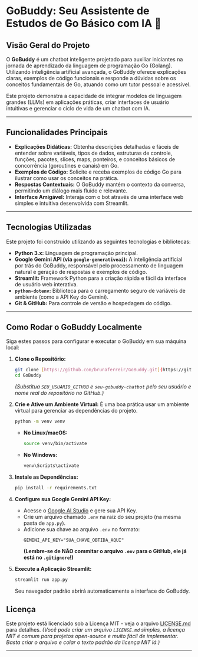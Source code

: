 # GoBuddy: Seu Assistente de Estudos de Go Básico com IA 🌌

## Visão Geral do Projeto

O **GoBuddy** é um chatbot inteligente projetado para auxiliar iniciantes na jornada de aprendizado da linguagem de programação Go (Golang). Utilizando inteligência artificial avançada, o GoBuddy oferece explicações claras, exemplos de código funcionais e responde a dúvidas sobre os conceitos fundamentais de Go, atuando como um tutor pessoal e acessível.

Este projeto demonstra a capacidade de integrar modelos de linguagem grandes (LLMs) em aplicações práticas, criar interfaces de usuário intuitivas e gerenciar o ciclo de vida de um chatbot com IA.

---

## Funcionalidades Principais

* **Explicações Didáticas:** Obtenha descrições detalhadas e fáceis de entender sobre variáveis, tipos de dados, estruturas de controle, funções, pacotes, slices, maps, ponteiros, e conceitos básicos de concorrência (goroutines e canais) em Go.
* **Exemplos de Código:** Solicite e receba exemplos de código Go para ilustrar como usar os conceitos na prática.
* **Respostas Contextuais:** O GoBuddy mantém o contexto da conversa, permitindo um diálogo mais fluído e relevante.
* **Interface Amigável:** Interaja com o bot através de uma interface web simples e intuitiva desenvolvida com Streamlit.

---

## Tecnologias Utilizadas

Este projeto foi construído utilizando as seguintes tecnologias e bibliotecas:

* **Python 3.x:** Linguagem de programação principal.
* **Google Gemini API (via `google-generativeai`):** A inteligência artificial por trás do GoBuddy, responsável pelo processamento de linguagem natural e geração de respostas e exemplos de código.
* **Streamlit:** Framework Python para a criação rápida e fácil da interface de usuário web interativa.
* **`python-dotenv`:** Biblioteca para o carregamento seguro de variáveis de ambiente (como a API Key do Gemini).
* **Git & GitHub:** Para controle de versão e hospedagem do código.

---

## Como Rodar o GoBuddy Localmente

Siga estes passos para configurar e executar o GoBuddy em sua máquina local:

1.  **Clone o Repositório:**
    ```bash
    git clone [https://github.com/brunaferreir/GoBuddy.git](https://github.com/brunaferreir/GoBuddy.git)
    cd GoBuddy
    ```
    *(Substitua `SEU_USUARIO_GITHUB` e `seu-gobuddy-chatbot` pelo seu usuário e nome real do repositório no GitHub.)*

2.  **Crie e Ative um Ambiente Virtual:**
    É uma boa prática usar um ambiente virtual para gerenciar as dependências do projeto.
    ```bash
    python -m venv venv
    ```
    * **No Linux/macOS:**
        ```bash
        source venv/bin/activate
        ```
    * **No Windows:**
        ```bash
        venv\Scripts\activate
        ```

3.  **Instale as Dependências:**
    ```bash
    pip install -r requirements.txt
    ```

4.  **Configure sua Google Gemini API Key:**
    * Acesse o [Google AI Studio](https://aistudio.google.com/) e gere sua API Key.
    * Crie um arquivo chamado `.env` na raiz do seu projeto (na mesma pasta de `app.py`).
    * Adicione sua chave ao arquivo `.env` no formato:
        ```
        GEMINI_API_KEY="SUA_CHAVE_OBTIDA_AQUI"
        ```
        **(Lembre-se de NÃO commitar o arquivo `.env` para o GitHub, ele já está no `.gitignore`!)**

5.  **Execute a Aplicação Streamlit:**
    ```bash
    streamlit run app.py
    ```
    Seu navegador padrão abrirá automaticamente a interface do GoBuddy.



## Licença

Este projeto está licenciado sob a Licença MIT - veja o arquivo [LICENSE.md](LICENSE.md) para detalhes. *(Você pode criar um arquivo `LICENSE.md` simples, a licença MIT é comum para projetos open-source e muito fácil de implementar. Basta criar o arquivo e colar o texto padrão da licença MIT lá.)*

---